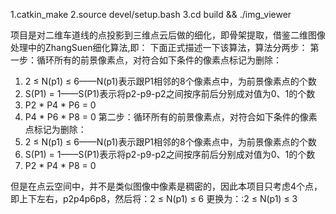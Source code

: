 1.catkin_make
2.source devel/setup.bash
3.cd build && ./img_viewer

项目是对二维车道线的点投影到三维点云后做的细化，即骨架提取，借鉴二维图像处理中的ZhangSuen细化算法,即：
下面正式描述一下该算法，算法分两步：
第一步：循环所有的前景像素点，对符合如下条件的像素点标记为删除：
1. 2 ≤ N(p1) ≤ 6——N(p1)表示跟P1相邻的8个像素点中，为前景像素点的个数
2. S(P1) = 1——S(P1)表示将p2-p9-p2之间按序前后分别成对值为0、1的个数
3. P2 * P4 * P6 = 0
4. P4 * P6 * P8 = 0
第二步：循环所有的前景像素点，对符合如下条件的像素点标记为删除：
1. 2 ≤ N(p1) ≤ 6——N(p1)表示跟P1相邻的8个像素点中，为前景像素点的个数
2. S(P1) = 1——S(P1)表示将p2-p9-p2之间按序前后分别成对值为0、1的个数
3. P2 * P4 * P8 = 0

但是在点云空间中，并不是类似图像中像素是稠密的，因此本项目只考虑4个点，即上下左右，p2p4p6p8，然后将：2 ≤ N(p1) ≤ 6 更换为：:2 ≤ N(p1) ≤ 3
